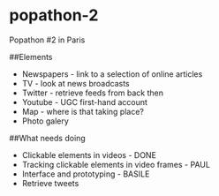 popathon-2
==========

Popathon #2 in Paris

##Elements
- Newspapers - link to a selection of online articles
- TV - look at news broadcasts
- Twitter - retrieve feeds from back then
- Youtube - UGC first-hand account
- Map - where is that taking place?
- Photo galery

##What needs doing
- Clickable elements in videos - DONE
- Tracking clickable elements in video frames - PAUL
- Interface and prototyping - BASILE
- Retrieve tweets
